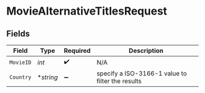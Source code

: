 # MovieAlternativeTitlesRequest


## Fields

| Field                                            | Type                                             | Required                                         | Description                                      |
| ------------------------------------------------ | ------------------------------------------------ | ------------------------------------------------ | ------------------------------------------------ |
| `MovieID`                                        | *int*                                            | :heavy_check_mark:                               | N/A                                              |
| `Country`                                        | **string*                                        | :heavy_minus_sign:                               | specify a ISO-3166-1 value to filter the results |